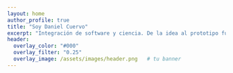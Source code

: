 ```yaml
---
layout: home
author_profile: true
title: "Soy Daniel Cuervo"
excerpt: "Integración de software y ciencia. De la idea al prototipo funcional."
header:
  overlay_color: "#000"
  overlay_filter: "0.25"
  overlay_image: /assets/images/header.png   # tu banner
---
```

